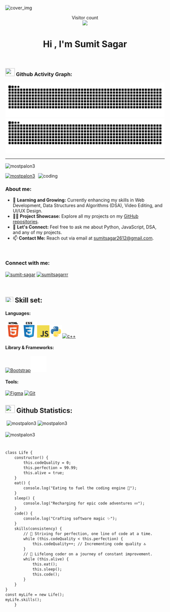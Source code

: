 <p><img src="https://raw.githubusercontent.com/BEPb/BEPb/main/src/header_.png" alt="cover_img"/></p>
<p align="center">
  Visitor count<br />
  <img src="https://profile-counter.glitch.me/mostpalon3/count.svg" />
</p>
<h1 align="center">Hi , I'm Sumit Sagar</h1><br/>

<!--   GitHub stats graph -->

 ### <img src="https://media.giphy.com/media/iY8CRBdQXODJSCERIr/giphy.gif" width="30" height="25"> Github Activity Graph:

<!--   green snake -->

![github contribution grid snake animation](https://raw.githubusercontent.com/mostpalon3/mostpalon3/output/github-contribution-grid-snake-dark.svg#gh-dark-mode-only)
![github contribution grid snake animation](https://raw.githubusercontent.com/mostpalon3/mostpalon3/output/github-contribution-grid-snake.svg#gh-light-mode-only)
___
<p align="left">
  <img
    src="https://komarev.com/ghpvc/?username=mostpalon3&label=Profile%20views&color=0e75b6&style=flat"
    alt="mostpalon3"
  />
</p>
<img align="right" alt="coding" width ="400" src="https://user-images.githubusercontent.com/46869388/89207039-b899e600-d5d7-11ea-90d0-c894383d35b4.gif">
<p align="left">
  <a href="https://www.linkedin.com/in/sumit-sagar-8a8b39286/" target="blank"
    ><img
      src="https://img.shields.io/twitter/follow/sumitsagar?logo=twitter&style=for-the-badge"
      alt="mostpalon3"
  /></a>
</p>
<section>
  <h3 align="left">About me:</h3>
<ul>
  <li>🌱 <strong>Learning and Growing:</strong> Currently enhancing my skills in Web Development, Data Structures and Algorithms (DSA), Video Editing, and UI/UX Design.</li>
  <li>👨‍💻 <strong>Project Showcase:</strong> Explore all my projects on my <a href="https://github.com/mostpalon3?tab=repositories">GitHub repositories</a>.</li>
  <li>💬 <strong>Let's Connect:</strong> Feel free to ask me about Python, JavaScript, DSA, and any of my projects.</li>
  <li>📫 <strong>Contact Me:</strong> Reach out via email at <a href="mailto:sumitsagar2612@gmail.com">sumitsagar2612@gmail.com</a>.</li>
</ul>
</section>
<br/>

### Connect with me:
<p align="left">
  <a href="https://www.linkedin.com/in/sumit-sagar-8a8b39286/" target="blank"
    ><img
      align="center"
      src="https://raw.githubusercontent.com/rahuldkjain/github-profile-readme-generator/master/src/images/icons/Social/linked-in-alt.svg" alt="sumit-sagar" height="30" width="40" /></a>
  <a href="https://www.instagram.com/sumitsagarrr/" target="_blank"
    ><img
      align="center"
      src="https://raw.githubusercontent.com/rahuldkjain/github-profile-readme-generator/master/src/images/icons/Social/instagram.svg"
      alt="sumitsagarrr"
      height="30"
      width="40"
  /></a>
</p><br/>


<h2 align="left"> <img src="https://media2.giphy.com/media/QssGEmpkyEOhBCb7e1/giphy.gif?cid=ecf05e47a0n3gi1bfqntqmob8g9aid1oyj2wr3ds3mg700bl&rid=giphy.gif" width ="25" height="18"> Skill set:</h2>

#### Languages:
<p align="left">
<a href="https://www.w3.org/html/" target="_blank" rel="noreferrer"><img src="https://raw.githubusercontent.com/devicons/devicon/master/icons/html5/html5-original-wordmark.svg" alt="html5" width="50" height="50"/></a><a href="https://www.w3schools.com/css/" target="_blank" rel="noreferrer"><img src="https://raw.githubusercontent.com/devicons/devicon/master/icons/css3/css3-original-wordmark.svg" alt="css3" width="50" height="50"/></a><a href="https://developer.mozilla.org/en-US/docs/Web/JavaScript" target="_blank" rel="noreferrer"><img src="https://raw.githubusercontent.com/devicons/devicon/master/icons/javascript/javascript-original.svg" alt="javascript" width="40" height="40"/></a><a href="https://www.python.org" target="_blank" rel="noreferrer"><img src="https://raw.githubusercontent.com/devicons/devicon/master/icons/python/python-original.svg" alt="python" width="40" height="40"/></a><a href="https://learn.microsoft.com/en-us/cpp/cpp/?view=msvc-170"><img src="https://upload.wikimedia.org/wikipedia/commons/1/18/ISO_C%2B%2B_Logo.svg" alt="c++" width="40" height="40"/></a>
</p>

#### Library & Frameworks:
<p align="left">
  <a href="https://getbootstrap.com/" target="_blank" rel="noreferrer"><img src="https://upload.wikimedia.org/wikipedia/commons/b/b2/Bootstrap_logo.svg" alt="Bootstrap" width="46" height="40"/></a><a href="https://reactjs.org/" target="_blank" rel="noreferrer"><img src="https://github.com/mostpalon3/mostpalon3/blob/main/react%20animation.gif" alt="react" width="50" height="50"/></a>
</p>

#### Tools:
<p align="left">
  <a href="https://help.figma.com/hc/en-us/categories/360002051613-Get-started" target="_blank" rel="noreferrer"><img src="https://upload.wikimedia.org/wikipedia/commons/3/33/Figma-logo.svg" alt="Figma" width="38" height="38"/></a>
  <a href="https://git-scm.com/doc" target="_blank" rel="noreferrer"><img src="https://upload.wikimedia.org/wikipedia/commons/3/3f/Git_icon.svg" alt="Git" width="40" height="40"/></a>
</p>

<h2 align="left"> <img src="https://media.giphy.com/media/iY8CRBdQXODJSCERIr/giphy.gif" width="30" height="25"> Github Statistics:</h2>
 <p align-content="center">
<span>&nbsp;<img align="center" justify="center" src="https://github-readme-stats.vercel.app/api?hide_title=false&hide_rank=false&show_icons=true&include_all_commits=true&count_private=true&disable_animations=false&theme=dark&locale=en&hide_border=false&username=mostpalon3" alt="mostpalon3" /></span>
<span><img align="center"justify="center" src="https://github-readme-stats.vercel.app/api/top-langs?locale=en&hide_title=false&layout=compact&langs_count=5&theme=dark&hide_border=false&username=mostpalon3" alt="mostpalon3" width="352.2" /></span>
<br/><br/>
<span>
  <img
    align="center"
    justify="center"
    src="https://github-readme-streak-stats.herokuapp.com/?user=mostpalon3&theme=dark"
    alt="mostpalon3"
    width="500"
  />
</span>
</p>

#

``` 
class Life {
    constructor() {
        this.codeQuality = 0;
        this.perfection = 99.99; 
        this.alive = true;
    }
    eat() {
        console.log("Eating to fuel the coding engine 🍕");
    }
    sleep() {
        console.log("Recharging for epic code adventures 💤");
    }
    code() {
        console.log("Crafting software magic ✨");
    }
    skills(consistency) {
        // 🚀 Striving for perfection, one line of code at a time.
        while (this.codeQuality < this.perfection) {
            this.codeQuality++; // Incrementing code quality 🔝
        }
        // 🌟 Lifelong coder on a journey of constant improvement.
        while (this.alive) {
            this.eat();
            this.sleep();
            this.code();
        }
    }
}
const myLife = new Life();
myLife.skills();
    }
```

<!---
    mostpalon3/mostpalon3 is a ✨ special ✨ repository because its `README.md` (this file) appears on your GitHub profile.
    You can click the Preview link to take a look at your changes.
    --->
